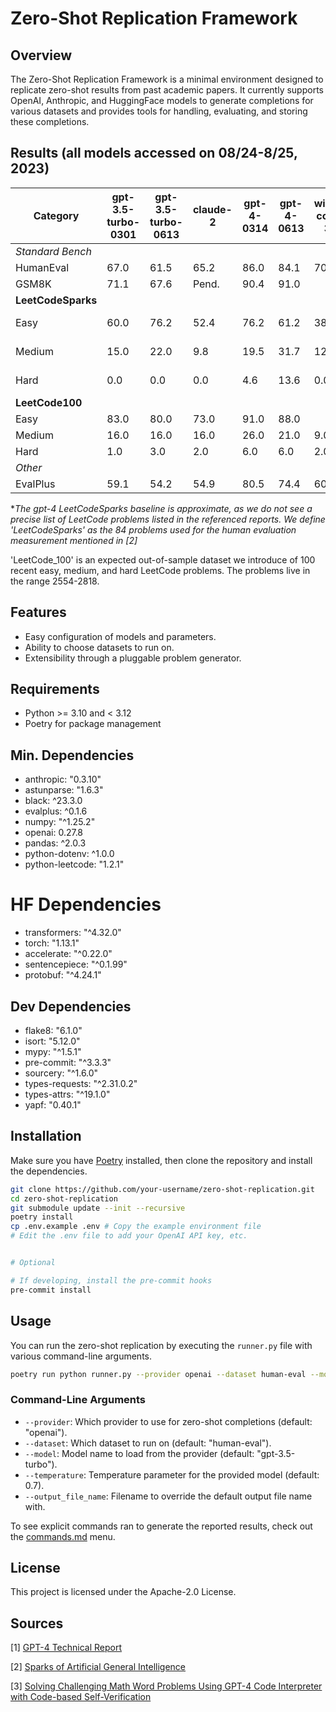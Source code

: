 # Zero-Shot Replication Framework

## Overview

The Zero-Shot Replication Framework is a minimal environment designed to replicate zero-shot results from past academic papers. It currently supports OpenAI, Anthropic, and HuggingFace models to generate completions for various datasets and provides tools for handling, evaluating, and storing these completions.

## Results (all models accessed on 08/24-8/25, 2023)

| Category             | gpt-3.5-turbo-0301 | gpt-3.5-turbo-0613 | claude-2 | gpt-4-0314 | gpt-4-0613 | wizard-coder-34b | gpt-4 Baseline | Sources  |
|----------------------|--------------------|--------------------|----------|------------|------------|------------------|----------------|----------|
| *Standard Bench*     |                    |                    |          |            |            |                  |                |          |
| HumanEval            | 67.0               | 61.5               | 65.2     | 86.0       | 84.1       | 70.7             | 67.0           | [1]      |
| GSM8K                | 71.1               | 67.6               | Pend.    | 90.4       | 91.0       |                  | 87.1           | [2]      |
| **LeetCodeSparks**   |                    |                    |          |            |            |                  |                | [1,2]    |
| Easy                 | 60.0               | 76.2               | 52.4     | 76.2       | 61.2       | 38.1             | 68.2-75.6      | [1,2]*   |
| Medium               | 15.0               | 22.0               | 9.8      | 19.5       | 31.7       | 12.2             | 26.7-40.0      | [1,2]*   |
| Hard                 | 0.0                | 0.0                | 0.0      | 4.6        | 13.6       | 0.0              | 6.6-10.7       | [1,2]*   |
| **LeetCode100**      |                    |                    |          |            |            |                  |                |          |
| Easy                 | 83.0               | 80.0               | 73.0     | 91.0       | 88.0       |                  | N/A            |          |
| Medium               | 16.0               | 16.0               | 16.0     | 26.0       | 21.0       | 9.0              | N/A            |          |
| Hard                 | 1.0                | 3.0                | 2.0      | 6.0        | 6.0        | 2.0              | N/A            |          |
| *Other*              |                    |                    |          |            |            |                  |                |          |
| EvalPlus             | 59.1               | 54.2               | 54.9     | 80.5       | 74.4       | 60.3             | N/A            |          |

**The gpt-4 LeetCodeSparks baseline is approximate, as we do not see a precise list of LeetCode problems listed in the referenced reports. We define 'LeetCodeSparks' as the 84 problems used for the human evaluation measurement mentioned in [2]*

'LeetCode_100' is an expected out-of-sample dataset we introduce of 100 recent easy, medium, and hard LeetCode problems. The problems live in the range 2554-2818.

<!-- | MATH                 | XX                 | XX                 | XX       | XX         | XX         | XX             | [3]      | -->

## Features

- Easy configuration of models and parameters.
- Ability to choose datasets to run on.
- Extensibility through a pluggable problem generator.

## Requirements

- Python >= 3.10 and < 3.12
- Poetry for package management

## Min. Dependencies

- anthropic: "0.3.10"
- astunparse: "1.6.3"
- black: ^23.3.0
- evalplus: ^0.1.6
- numpy: "^1.25.2"
- openai: 0.27.8
- pandas: ^2.0.3
- python-dotenv: ^1.0.0
- python-leetcode: "1.2.1"

# HF Dependencies

- transformers: "^4.32.0"
- torch: "1.13.1"
- accelerate: "^0.22.0"
- sentencepiece: "^0.1.99"
- protobuf: "^4.24.1"

## Dev Dependencies

- flake8: "6.1.0"
- isort: "5.12.0"
- mypy: "^1.5.1"
- pre-commit: "^3.3.3"
- sourcery: "^1.6.0"
- types-requests: "^2.31.0.2"
- types-attrs: "^19.1.0"
- yapf: "0.40.1"

## Installation

Make sure you have [Poetry](https://python-poetry.org/) installed, then clone the repository and install the dependencies.

```bash
git clone https://github.com/your-username/zero-shot-replication.git
cd zero-shot-replication
git submodule update --init --recursive
poetry install
cp .env.example .env # Copy the example environment file
# Edit the .env file to add your OpenAI API key, etc.


# Optional

# If developing, install the pre-commit hooks
pre-commit install 

```

## Usage

You can run the zero-shot replication by executing the `runner.py` file with various command-line arguments.

```bash
poetry run python runner.py --provider openai --dataset human-eval --model gpt-4-0613 --temperature 0.7
```

### Command-Line Arguments

- `--provider`: Which provider to use for zero-shot completions (default: "openai").
- `--dataset`: Which dataset to run on (default: "human-eval").
- `--model`: Model name to load from the provider (default: "gpt-3.5-turbo").
- `--temperature`: Temperature parameter for the provided model (default: 0.7).
- `--output_file_name`: Filename to override the default output file name with.

To see explicit commands ran to generate the reported results, check out the [commands.md](commands.md) menu.

## License

This project is licensed under the Apache-2.0 License.

## Sources

[1] [GPT-4 Technical Report](https://arxiv.org/abs/2303.08774)

[2] [Sparks of Artificial General Intelligence](https://arxiv.org/pdf/2303.12712.pdf)

[3] [Solving Challenging Math Word Problems Using GPT-4 Code Interpreter with Code-based Self-Verification](https://paperswithcode.com/paper/solving-challenging-math-word-problems-using)
